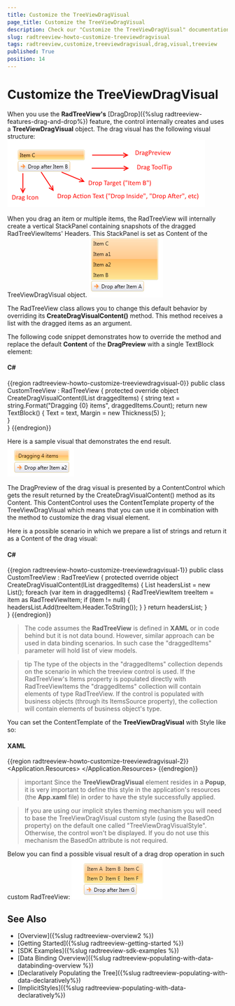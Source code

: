 ```yaml
---
title: Customize the TreeViewDragVisual
page_title: Customize the TreeViewDragVisual
description: Check our "Customize the TreeViewDragVisual" documentation article for the RadTreeView WPF control.
slug: radtreeview-howto-customize-treeviewdragvisual
tags: radtreeview,customize,treeviewdragvisual,drag,visual,treeview
published: True
position: 14
---
```


# Customize the TreeViewDragVisual

When you use the __RadTreeView's__ [DragDrop]({%slug radtreeview-features-drag-and-drop%}) feature, the control internally creates and uses a __TreeViewDragVisual__ object. The drag visual has the following visual structure:
![](images/RadTreeView_HowToCustomizeTreeViewDragVisual_01.png)

When you drag an item or multiple items, the RadTreeView will internally create a vertical StackPanel containing snapshots of the dragged RadTreeViewItems' Headers. This StackPanel is set as Content of the TreeViewDragVisual object.
![](images/RadTreeView_HowToCustomizeTreeViewDragVisual_02.png)

The RadTreeView class allows you to change this default behavior by overriding its __CreateDragVisualContent()__ method. This method receives a list with the dragged items as an argument.

The following code snippet demonstrates how to override the method and replace the default __Content__ of the __DragPreview__ with a single TextBlock element:

#### __C#__
{{region radtreeview-howto-customize-treeviewdragvisual-0}}
	public class CustomTreeView : RadTreeView
	{
		protected override object CreateDragVisualContent(IList<object> draggedItems)
		{
			string text = string.Format("Dragging {0} items", draggedItems.Count);
			return new TextBlock() { Text = text, Margin = new Thickness(5) };  
		}  
	}
{{endregion}}

Here is a sample visual that demonstrates the end result.
![](images/RadTreeView_HowToCustomizeTreeViewDragVisual_03.png)

The DragPreview of the drag visual is presented by a ContentControl which gets the result returned by the CreateDragVisualContent() method as its Content. This ContentControl uses the ContentTemplate property of the TreeViewDragVisual which means that you can use it in combination with the method to customize the drag visual element. 

Here is a possible scenario in which we prepare a list of strings and return it as a Content of the drag visual:

#### __C#__
{{region radtreeview-howto-customize-treeviewdragvisual-1}}
	public class CustomTreeView : RadTreeView
    {
        protected override object CreateDragVisualContent(IList<object> draggedItems)
        {
            List<string> headersList = new List<string>();
            foreach (var item in draggedItems)
            {
                RadTreeViewItem treeItem = item as RadTreeViewItem;
                if (item != null)
                {
                    headersList.Add(treeItem.Header.ToString());
                }
            }
            return headersList;
        }       
    }
{{endregion}}

> The code assumes the __RadTreeView__ is defined in __XAML__ or in code behind but it is not data bound. However, similar approach can be used in data binding scenarios. In such case the "draggedItems" parameter will hold list of view models.
	
>tip The type of the objects in the "draggedItems" collection depends on the scenario in which the treeview control is used. If the RadTreeView's Items property is populated directly with RadTreeViewItems the "draggedItems" collection will contain elements of type RadTreeView. If the control is populated with business objects (through its ItemsSource property), the collection will contain elements of business object's type.

You can set the ContentTemplate of the __TreeViewDragVisual__ with Style like so:

#### __XAML__
{{region radtreeview-howto-customize-treeviewdragvisual-2}}
	<Application.Resources>
        <Style TargetType="telerik:TreeViewDragVisual">
            <Setter Property="ContentTemplate">
                <Setter.Value>
                    <DataTemplate>
                        <telerik:RadListBox ItemsSource="{Binding}" Background="Transparent" BorderThickness="0">
                            <telerik:RadListBox.ItemsPanel>
                                <ItemsPanelTemplate >
                                    <telerik:RadUniformGrid Columns="3" />
                                </ItemsPanelTemplate>
                            </telerik:RadListBox.ItemsPanel>
                        </telerik:RadListBox>
                    </DataTemplate>
                </Setter.Value>
            </Setter>
        </Style>
    </Application.Resources>
{{endregion}}

>important Since the __TreeViewDragVisual__ element resides in a __Popup__, it is very important to define this style in the application's resources (the  __App.xaml__ file) in order to have the style successfully applied.

>If you are using our implicit styles theming mechanism you will need to base the TreeViewDragVisual custom style (using the BasedOn property) on the default one called "TreeViewDragVisualStyle". Otherwise, the control won't be displayed. If you do not use this mechanism the BasedOn attribute is not required.

Below you can find a possible visual result of a drag drop operation in such custom RadTreeView:
![](images/RadTreeView_HowToCustomizeTreeViewDragVisual_04.png)

## See Also
* [Overview]({%slug radtreeview-overview2 %})
* [Getting Started]({%slug radtreeview-getting-started %})
* [SDK Examples]({%slug radtreeview-sdk-examples %})
* [Data Binding Overview]({%slug radtreeview-populating-with-data-databinding-overview %})
* [Declaratively Populating the Tree]({%slug radtreeview-populating-with-data-declaratively%})
* [ImplicitStyles]({%slug radtreeview-populating-with-data-declaratively%})